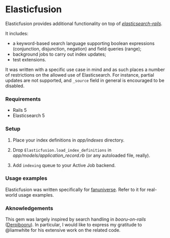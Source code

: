 # Elasticfusion

Elasticfusion provides additional functionality on top of [*elasticsearch-rails*](https://github.com/elastic/elasticsearch-rails).

It includes:
* a keyword-based search language supporting boolean expressions
(conjunction, disjunction, negation) and field queries (range);
* background jobs to carry out index updates;
* test extensions.

It was written with a specific use case in mind and as such places a 
number of restrictions on the allowed use of Elasticsearch.
For instance, partial updates are not supported, and `_source` field
in general is encouraged to be disabled.

### Requirements

* Rails 5
* Elasticsearch 5

### Setup

1) Place your index definitions in *app/indexes* directory.

2) Drop `Elasticfusion.load_index_definitions` in *app/models/application_record.rb* 
(or any autoloaded file, really).

3) Add `indexing` queue to your Active Job backend.

### Usage examples

Elasticfusion was written specifically for [fanuniverse](https://www.github.com/little-bobby-tables/fanuniverse).
Refer to it for real-world usage examples. 

### Aknowledgements

This gem was largely inspired by search handling in *booru-on-rails* ([Derpibooru](https://www.derpibooru.org)). 
In particular, I would like to express my gratitude to @liamwhite for his extensive work on the related code.
